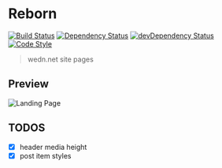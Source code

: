 # Reborn

[![Build Status][travis-image]][travis-url]
[![Dependency Status][dependency-image]][dependency-url]
[![devDependency Status][devdependency-image]][devdependency-url]
[![Code Style][style-image]][style-url]

[travis-image]: https://img.shields.io/travis/zce/reborn.svg
[travis-url]: https://travis-ci.org/zce/reborn
[dependency-image]: https://img.shields.io/david/zce/reborn.svg
[dependency-url]: https://david-dm.org/zce/reborn
[devdependency-image]: https://img.shields.io/david/dev/zce/reborn.svg
[devdependency-url]: https://david-dm.org/zce/reborn?type=dev
[style-image]: https://img.shields.io/badge/code%20style-standard-brightgreen.svg
[style-url]: http://standardjs.com/

> wedn.net site pages

## Preview

![Landing Page](reborn.png)


## TODOS

- [x] header media height
- [x] post item styles

<!--
  https://github.com/yeoman/generator-webapp/compare/2a6113f3e6c8e67a0f48d2bb96e4570a20143877...master
  https://github.com/twbs/bootstrap/compare/8396039b4e2ca10ef06ee21b8c02288c2b01db07...v4-dev
  https://github.com/twbs/bootstrap/compare/16d77b4cb07f575d45ae486125ea9df06bd45d3f...v4-dev
-->
